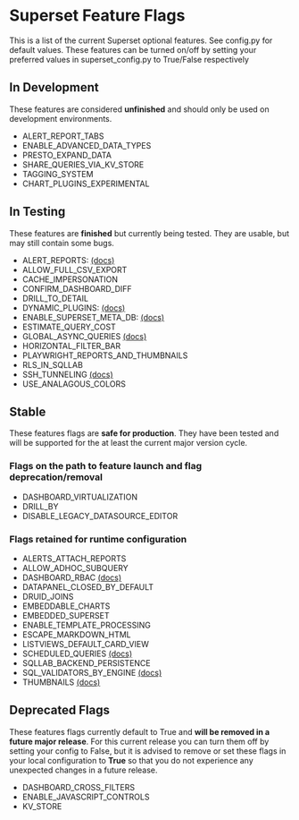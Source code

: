 <!--
Licensed to the Apache Software Foundation (ASF) under one
or more contributor license agreements.  See the NOTICE file
distributed with this work for additional information
regarding copyright ownership.  The ASF licenses this file
to you under the Apache License, Version 2.0 (the
"License"); you may not use this file except in compliance
with the License.  You may obtain a copy of the License at

  http://www.apache.org/licenses/LICENSE-2.0

Unless required by applicable law or agreed to in writing,
software distributed under the License is distributed on an
"AS IS" BASIS, WITHOUT WARRANTIES OR CONDITIONS OF ANY
KIND, either express or implied.  See the License for the
specific language governing permissions and limitations
under the License.
-->

# Superset Feature Flags

This is a list of the current Superset optional features. See config.py for default values. These features can be turned on/off by setting your preferred values in superset_config.py to True/False respectively

## In Development

These features are considered **unfinished** and should only be used on development environments.

[//]: # "PLEASE KEEP THE LIST SORTED ALPHABETICALLY"

- ALERT_REPORT_TABS
- ENABLE_ADVANCED_DATA_TYPES
- PRESTO_EXPAND_DATA
- SHARE_QUERIES_VIA_KV_STORE
- TAGGING_SYSTEM
- CHART_PLUGINS_EXPERIMENTAL

## In Testing

These features are **finished** but currently being tested. They are usable, but may still contain some bugs.

[//]: # "PLEASE KEEP THE LIST SORTED ALPHABETICALLY"

- ALERT_REPORTS: [(docs)](https://superset.apache.org/docs/configuration/alerts-reports)
- ALLOW_FULL_CSV_EXPORT
- CACHE_IMPERSONATION
- CONFIRM_DASHBOARD_DIFF
- DRILL_TO_DETAIL
- DYNAMIC_PLUGINS: [(docs)](https://superset.apache.org/docs/configuration/running-on-kubernetes)
- ENABLE_SUPERSET_META_DB: [(docs)](https://superset.apache.org/docs/databases/meta-database/)
- ESTIMATE_QUERY_COST
- GLOBAL_ASYNC_QUERIES [(docs)](https://github.com/apache/superset/blob/master/CONTRIBUTING.md#async-chart-queries)
- HORIZONTAL_FILTER_BAR
- PLAYWRIGHT_REPORTS_AND_THUMBNAILS
- RLS_IN_SQLLAB
- SSH_TUNNELING [(docs)](https://superset.apache.org/docs/configuration/setup-ssh-tunneling)
- USE_ANALAGOUS_COLORS

## Stable

These features flags are **safe for production**. They have been tested and will be supported for the at least the current major version cycle.

[//]: # "PLEASE KEEP THESE LISTS SORTED ALPHABETICALLY"

### Flags on the path to feature launch and flag deprecation/removal
- DASHBOARD_VIRTUALIZATION
- DRILL_BY
- DISABLE_LEGACY_DATASOURCE_EDITOR

### Flags retained for runtime configuration
- ALERTS_ATTACH_REPORTS
- ALLOW_ADHOC_SUBQUERY
- DASHBOARD_RBAC [(docs)](https://superset.apache.org/docs/using-superset/first-dashboard#manage-access-to-dashboards)
- DATAPANEL_CLOSED_BY_DEFAULT
- DRUID_JOINS
- EMBEDDABLE_CHARTS
- EMBEDDED_SUPERSET
- ENABLE_TEMPLATE_PROCESSING
- ESCAPE_MARKDOWN_HTML
- LISTVIEWS_DEFAULT_CARD_VIEW
- SCHEDULED_QUERIES [(docs)](https://superset.apache.org/docs/configuration/alerts-reports)
- SQLLAB_BACKEND_PERSISTENCE
- SQL_VALIDATORS_BY_ENGINE [(docs)](https://superset.apache.org/docs/configuration/sql-templating)
- THUMBNAILS [(docs)](https://superset.apache.org/docs/configuration/cache)

## Deprecated Flags

These features flags currently default to True and **will be removed in a future major release**. For this current release you can turn them off by setting your config to False, but it is advised to remove or set these flags in your local configuration to **True** so that you do not experience any unexpected changes in a future release.

[//]: # "PLEASE KEEP THE LIST SORTED ALPHABETICALLY"

- DASHBOARD_CROSS_FILTERS
- ENABLE_JAVASCRIPT_CONTROLS
- KV_STORE
